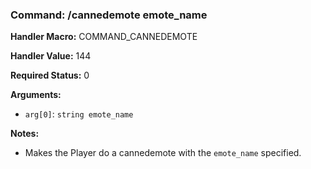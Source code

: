 ### Command: /cannedemote emote_name

**Handler Macro:** COMMAND_CANNEDEMOTE

**Handler Value:** 144

**Required Status:** 0

**Arguments:**
- `arg[0]`: `string emote_name`

**Notes:**
- Makes the Player do a cannedemote with the `emote_name` specified.